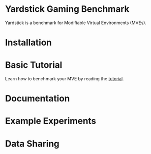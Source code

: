 
# Yardstick Gaming Benchmark

Yardstick is a benchmark for Modifiable Virtual Environments (MVEs).

# Installation

# Basic Tutorial
Learn how to benchmark your MVE by reading the [tutorial](docs/tutorial.md).

# Documentation

# Example Experiments

# Data Sharing